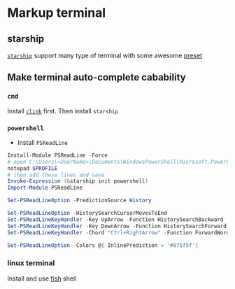 # Markup terminal

## starship

[`starship`](https://starship.rs/guide/#%F0%9F%92%AD-inspired-by) support many type of terminal with some awesome [preset](https://starship.rs/presets/)

## Make terminal auto-complete cabability

### `cmd`

Install [`clink`](https://chrisant996.github.io/clink/clink.html) first. Then install `starship`

### `powershell`

- Install `PSReadLine`

```powershell
Install-Module PSReadLine -Force
# open C:\Users\<UserName>\Documents\WindowsPowerShell\Microsoft.PowerShell_profile.ps1
notepad $PROFILE
# then add these lines and save
Invoke-Expression (&starship init powershell)
Import-Module PSReadLine

Set-PSReadLineOption -PredictionSource History

Set-PSReadLineOption -HistorySearchCursorMovesToEnd
Set-PSReadLineKeyHandler -Key UpArrow -Function HistorySearchBackward
Set-PSReadLineKeyHandler -Key DownArrow -Function HistorySearchForward
Set-PSReadLineKeyHandler -Chord "Ctrl+RightArrow" -Function ForwardWord

Set-PSReadLineOption -Colors @{ InlinePrediction = '#875f5f'}
```

### linux terminal

Install and use [fish](https://fishshell.com/) shell
